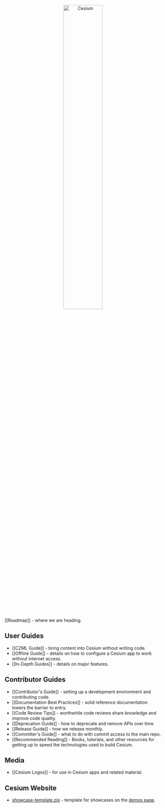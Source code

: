 <p align="center">
<img src="wiki/logos/Cesium_Logo_Color.jpg" width="50%" alt="Cesium" />
</p>

[[Roadmap]] - where we are heading.

## User Guides

* [[CZML Guide]] - bring content into Cesium without writing code.
* [[Offline Guide]] - details on how to configure a Cesium app to work without internet access.
* [[In-Depth Guides]] - details on major features.

## Contributor Guides

* [[Contributor's Guide]] - setting up a development environment and contributing code.
* [[Documentation Best Practices]] - solid reference documentation lowers the barrier to entry.
* [[Code Review Tips]] - worthwhile code reviews share knowledge and improve code quality.
* [[Deprecation Guide]] - how to deprecate and remove APIs over time.
* [[Release Guide]] - how we release monthly.
* [[Committer's Guide]] - what to do with commit access to the main repo.
* [[Recommended Reading]] - Books, tutorials, and other resources for getting up to speed the technologies used to build Cesium.

## Media

* [[Cesium Logos]] - for use in Cesium apps and related material.

## Cesium Website

* [showcase-template.zip](https://github.com/AnalyticalGraphicsInc/cesium/wiki/showcase-template/showcase-template.zip) - template for showcases on the [demos page](http://cesiumjs.org/demos.html).
